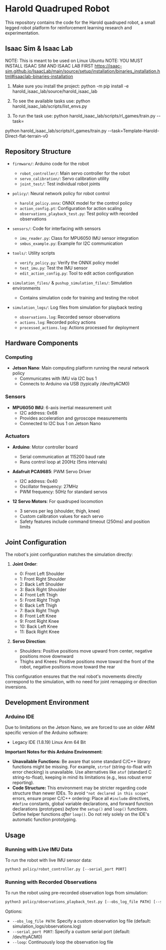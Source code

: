 # Harold Quadruped Robot

This repository contains the code for the Harold quadruped robot, a small legged robot platform for reinforcement learning research and experimentation.

## Isaac Sim & Isaac Lab
NOTE: This is meant to be used on Linux Ubuntu
NOTE: YOU MUST INSTALL ISAAC SIM AND ISAAC LAB FIRST
https://isaac-sim.github.io/IsaacLab/main/source/setup/installation/binaries_installation.html#isaaclab-binaries-installation

1. Make sure you install the project:
python -m pip install -e harold_isaac_lab/source/harold_isaac_lab

2. To see the available tasks use:
python harold_isaac_lab/scripts/list_envs.py

3. To run the task use:
python harold_isaac_lab/scripts/rl_games/train.py --task=<Task-Name>

python harold_isaac_lab/scripts/rl_games/train.py --task=Template-Harold-Direct-flat-terrain-v0

## Repository Structure 

- `firmware/`: Arduino code for the robot
  - `robot_controller/`: Main servo controller for the robot
  - `servo_calibration/`: Servo calibration utility
  - `joint_test/`: Test individual robot joints

- `policy/`: Neural network policy for robot control
  - `harold_policy.onnx`: ONNX model for the control policy
  - `action_config.pt`: Configuration for action scaling
  - `observations_playback_test.py`: Test policy with recorded observations

- `sensors/`: Code for interfacing with sensors
  - `imu_reader.py`: Class for MPU6050 IMU sensor integration
  - `smbus_example.py`: Example for I2C communication

- `tools/`: Utility scripts
  - `verify_policy.py`: Verify the ONNX policy model
  - `test_imu.py`: Test the IMU sensor
  - `edit_action_config.py`: Tool to edit action configuration

- `simulation_files/` & `pushup_simulation_files/`: Simulation environments
  - Contains simulation code for training and testing the robot

- `simulation_logs/`: Log files from simulation for playback testing
  - `observations.log`: Recorded sensor observations
  - `actions.log`: Recorded policy actions
  - `processed_actions.log`: Actions processed for deployment

## Hardware Components

### Computing
- **Jetson Nano**: Main computing platform running the neural network policy
  - Communicates with IMU via I2C bus 1
  - Connects to Arduino via USB (typically /dev/ttyACM0)

### Sensors
- **MPU6050 IMU**: 6-axis inertial measurement unit
  - I2C address: 0x68
  - Provides acceleration and gyroscope measurements
  - Connected to I2C bus 1 on Jetson Nano

### Actuators
- **Arduino**: Motor controller board
  - Serial communication at 115200 baud rate
  - Runs control loop at 200Hz (5ms intervals)

- **Adafruit PCA9685**: PWM Servo Driver
  - I2C address: 0x40
  - Oscillator frequency: 27MHz
  - PWM frequency: 50Hz for standard servos

- **12 Servo Motors**: For quadruped locomotion
  - 3 servos per leg (shoulder, thigh, knee)
  - Custom calibration values for each servo
  - Safety features include command timeout (250ms) and position limits

## Joint Configuration

The robot's joint configuration matches the simulation directly:

1. **Joint Order**:
   - 0: Front Left Shoulder
   - 1: Front Right Shoulder
   - 2: Back Left Shoulder
   - 3: Back Right Shoulder
   - 4: Front Left Thigh
   - 5: Front Right Thigh
   - 6: Back Left Thigh
   - 7: Back Right Thigh
   - 8: Front Left Knee
   - 9: Front Right Knee
   - 10: Back Left Knee
   - 11: Back Right Knee

2. **Servo Direction**:
   - Shoulders: Positive positions move upward from center, negative positions move downward
   - Thighs and Knees: Positive positions move toward the front of the robot, negative positions move toward the rear

This configuration ensures that the real robot's movements directly correspond to the simulation, with no need for joint remapping or direction inversions.

## Development Environment

### Arduino IDE

Due to limitations on the Jetson Nano, we are forced to use an older ARM specific version of the Arduino software:

*   Legacy IDE (1.8.19) Linux Arm 64 Bit

**Important Notes for this Arduino Environment:**

*   **Unavailable Functions:** Be aware that some standard C/C++ library functions might be missing. For example, `strtof` (string-to-float with error checking) is unavailable. Use alternatives like `atof` (standard C string-to-float), keeping in mind its limitations (e.g., less robust error reporting).
*   **Code Structure:** This environment may be stricter regarding code structure than newer IDEs. To avoid `"not declared in this scope"` errors, ensure proper C/C++ ordering: Place all `#include` directives, `#define` constants, global variable declarations, and forward function declarations (prototypes) *before* the `setup()` and `loop()` functions. Define helper functions *after* `loop()`. Do not rely solely on the IDE's automatic function prototyping.

## Usage

### Running with Live IMU Data

To run the robot with live IMU sensor data:

```bash
python3 policy/robot_controller.py [--serial_port PORT]
```

### Running with Recorded Observations

To run the robot using pre-recorded observation logs from simulation:

```bash
python3 policy/observations_playback_test.py [--obs_log_file PATH] [--serial_port PORT] [--loop]
```

Options:
- `--obs_log_file PATH`: Specify a custom observation log file (default: simulation_logs/observations.log)
- `--serial_port PORT`: Specify a custom serial port (default: /dev/ttyACM0)
- `--loop`: Continuously loop the observation log file
